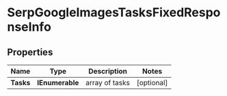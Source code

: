 # SerpGoogleImagesTasksFixedResponseInfo


## Properties

| Name | Type | Description | Notes |
|------------ | ------------- | ------------- | -------------|
**Tasks** | **IEnumerable<SerpGoogleImagesTasksFixedTaskInfo>** | array of tasks |[optional]|